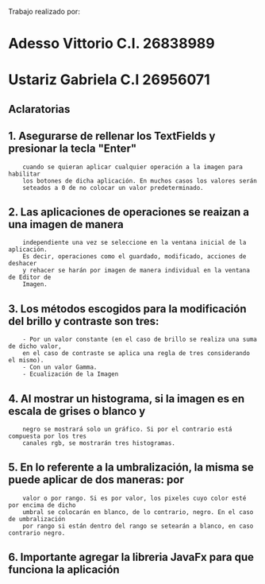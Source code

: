Trabajo realizado por:
# Adesso Vittorio C.I. 26838989
# Ustariz Gabriela C.I 26956071

## Aclaratorias

##      1. Asegurarse de rellenar los TextFields y presionar la tecla "Enter"
        cuando se quieran aplicar cualquier operación a la imagen para habilitar 
        los botones de dicha aplicación. En muchos casos los valores serán
        seteados a 0 de no colocar un valor predeterminado.

##      2. Las aplicaciones de operaciones se reaizan a una imagen de manera
        independiente una vez se seleccione en la ventana inicial de la aplicación.
        Es decir, operaciones como el guardado, modificado, acciones de deshacer 
        y rehacer se harán por imagen de manera individual en la ventana de Editor de
        Imagen.

##      3. Los métodos escogidos para la modificación del brillo y contraste son tres:
        - Por un valor constante (en el caso de brillo se realiza una suma de dicho valor, 
        en el caso de contraste se aplica una regla de tres considerando el mismo). 
        - Con un valor Gamma.
        - Ecualización de la Imagen
        
##      4. Al mostrar un histograma, si la imagen es en escala de grises o blanco y
        negro se mostrará solo un gráfico. Si por el contrario está compuesta por los tres
        canales rgb, se mostrarán tres histogramas.

##      5. En lo referente a la umbralización, la misma se puede aplicar de dos maneras: por
        valor o por rango. Si es por valor, los pixeles cuyo color esté por encima de dicho 
        umbral se colocarán en blanco, de lo contrario, negro. En el caso de umbralización 
        por rango si están dentro del rango se setearán a blanco, en caso contrario negro.
        
##      6. Importante agregar la libreria JavaFx para que funciona la aplicación
